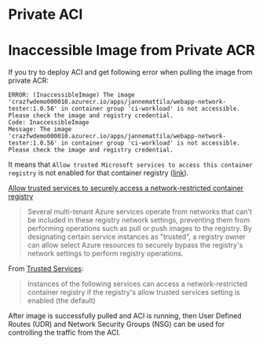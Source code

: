 # Private ACI

# Inaccessible Image from Private ACR

If you try to deploy ACI and get following error when pulling the image from private ACR:

```
ERROR: (InaccessibleImage) The image 'crazfwdemo000010.azurecr.io/apps/jannemattila/webapp-network-tester:1.0.56' in container group 'ci-workload' is not accessible. Please check the image and registry credential.
Code: InaccessibleImage
Message: The image 'crazfwdemo000010.azurecr.io/apps/jannemattila/webapp-network-tester:1.0.56' in container group 'ci-workload' is not accessible. Please check the image and registry credential.
```

It means that `Allow trusted Microsoft services to access this container registry` is not enabled for that container registry ([link](https://learn.microsoft.com/en-us/azure/container-instances/using-azure-container-registry-mi#configure-registry-authentication)).

[Allow trusted services to securely access a network-restricted container registry](https://learn.microsoft.com/en-us/azure/container-registry/allow-access-trusted-services)

> Several multi-tenant Azure services operate from networks that can't be included in these registry network settings,
> preventing them from performing operations such as pull or push images to the registry. 
> By designating certain service instances as "trusted", a registry owner can allow select 
> Azure resources to securely bypass the registry's network settings to perform registry operations.

From [Trusted Services](https://learn.microsoft.com/en-us/azure/container-registry/allow-access-trusted-services#trusted-services):

> Instances of the following services can access a network-restricted container registry
> if the registry's allow trusted services setting is enabled (the default)

After image is successfully pulled and ACI is running, then User Defined Routes (UDR)
and Network Security Groups (NSG) can be used for controlling the traffic from the ACI.
